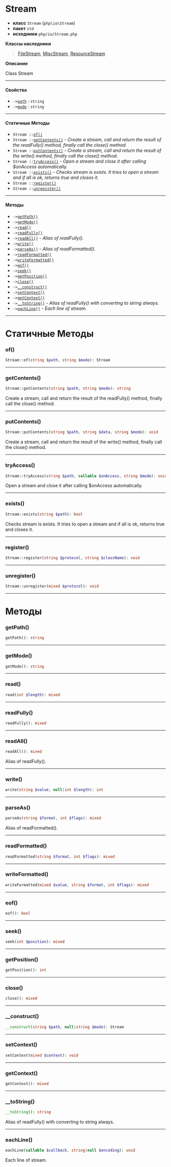 # Stream

- **класс** `Stream` (`php\io\Stream`)
- **пакет** `std`
- **исходники** `php/io/Stream.php`

**Классы наследники**

> [FileStream](https://github.com/jphp-compiler/jphp/blob/master/jphp-runtime/api-docs/classes/php/io/FileStream.ru.md), [MiscStream](https://github.com/jphp-compiler/jphp/blob/master/jphp-runtime/api-docs/classes/php/io/MiscStream.ru.md), [ResourceStream](https://github.com/jphp-compiler/jphp/blob/master/jphp-runtime/api-docs/classes/php/io/ResourceStream.ru.md)

**Описание**

Class Stream

---

#### Свойства

- `->`[`path`](#prop-path) : `string`
- `->`[`mode`](#prop-mode) : `string`

---

#### Статичные Методы

- `Stream ::`[`of()`](#method-of)
- `Stream ::`[`getContents()`](#method-getcontents) - _Create a stream, call and return the result of the readFully() method, finally call the close() method._
- `Stream ::`[`putContents()`](#method-putcontents) - _Create a stream, call and return the result of the write() method, finally call the close() method._
- `Stream ::`[`tryAccess()`](#method-tryaccess) - _Open a stream and close it after calling $onAccess automatically._
- `Stream ::`[`exists()`](#method-exists) - _Checks stream is exists. It tries to open a stream and if all is ok, returns true and closes it._
- `Stream ::`[`register()`](#method-register)
- `Stream ::`[`unregister()`](#method-unregister)

---

#### Методы

- `->`[`getPath()`](#method-getpath)
- `->`[`getMode()`](#method-getmode)
- `->`[`read()`](#method-read)
- `->`[`readFully()`](#method-readfully)
- `->`[`readAll()`](#method-readall) - _Alias of readFully()._
- `->`[`write()`](#method-write)
- `->`[`parseAs()`](#method-parseas) - _Alias of readFormatted()._
- `->`[`readFormatted()`](#method-readformatted)
- `->`[`writeFormatted()`](#method-writeformatted)
- `->`[`eof()`](#method-eof)
- `->`[`seek()`](#method-seek)
- `->`[`getPosition()`](#method-getposition)
- `->`[`close()`](#method-close)
- `->`[`__construct()`](#method-__construct)
- `->`[`setContext()`](#method-setcontext)
- `->`[`getContext()`](#method-getcontext)
- `->`[`__toString()`](#method-__tostring) - _Alias of readFully() with converting to string always._
- `->`[`eachLine()`](#method-eachline) - _Each line of stream._

---
# Статичные Методы

<a name="method-of"></a>

### of()
```php
Stream::of(string $path, string $mode): Stream
```

---

<a name="method-getcontents"></a>

### getContents()
```php
Stream::getContents(string $path, string $mode): string
```
Create a stream, call and return the result of the readFully() method, finally call the close() method.

---

<a name="method-putcontents"></a>

### putContents()
```php
Stream::putContents(string $path, string $data, string $mode): void
```
Create a stream, call and return the result of the write() method, finally call the close() method.

---

<a name="method-tryaccess"></a>

### tryAccess()
```php
Stream::tryAccess(string $path, callable $onAccess, string $mode): void
```
Open a stream and close it after calling $onAccess automatically.

---

<a name="method-exists"></a>

### exists()
```php
Stream::exists(string $path): bool
```
Checks stream is exists. It tries to open a stream and if all is ok, returns true and closes it.

---

<a name="method-register"></a>

### register()
```php
Stream::register(string $protocol, string $className): void
```

---

<a name="method-unregister"></a>

### unregister()
```php
Stream::unregister(mixed $protocol): void
```

---
# Методы

<a name="method-getpath"></a>

### getPath()
```php
getPath(): string
```

---

<a name="method-getmode"></a>

### getMode()
```php
getMode(): string
```

---

<a name="method-read"></a>

### read()
```php
read(int $length): mixed
```

---

<a name="method-readfully"></a>

### readFully()
```php
readFully(): mixed
```

---

<a name="method-readall"></a>

### readAll()
```php
readAll(): mixed
```
Alias of readFully().

---

<a name="method-write"></a>

### write()
```php
write(string $value, null|int $length): int
```

---

<a name="method-parseas"></a>

### parseAs()
```php
parseAs(string $format, int $flags): mixed
```
Alias of readFormatted().

---

<a name="method-readformatted"></a>

### readFormatted()
```php
readFormatted(string $format, int $flags): mixed
```

---

<a name="method-writeformatted"></a>

### writeFormatted()
```php
writeFormatted(mixed $value, string $format, int $flags): mixed
```

---

<a name="method-eof"></a>

### eof()
```php
eof(): bool
```

---

<a name="method-seek"></a>

### seek()
```php
seek(int $position): mixed
```

---

<a name="method-getposition"></a>

### getPosition()
```php
getPosition(): int
```

---

<a name="method-close"></a>

### close()
```php
close(): mixed
```

---

<a name="method-__construct"></a>

### __construct()
```php
__construct(string $path, null|string $mode): Stream
```

---

<a name="method-setcontext"></a>

### setContext()
```php
setContext(mixed $context): void
```

---

<a name="method-getcontext"></a>

### getContext()
```php
getContext(): mixed
```

---

<a name="method-__tostring"></a>

### __toString()
```php
__toString(): string
```
Alias of readFully() with converting to string always.

---

<a name="method-eachline"></a>

### eachLine()
```php
eachLine(callable $callback, string|null $encoding): void
```
Each line of stream.